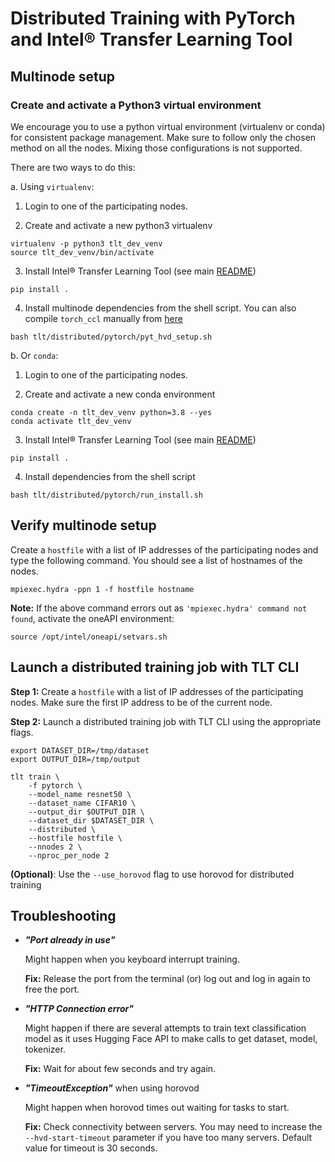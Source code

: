 # Distributed Training with PyTorch and Intel® Transfer Learning Tool

## Multinode setup

### Create and activate a Python3 virtual environment

We encourage you to use a python virtual environment (virtualenv or conda) for consistent package management. Make sure to follow only the chosen method on all the nodes. Mixing those configurations is not supported. 

There are two ways to do this:

a. Using `virtualenv`:

1. Login to one of the participating nodes.

2. Create and activate a new python3 virtualenv

```
virtualenv -p python3 tlt_dev_venv
source tlt_dev_venv/bin/activate
```

3. Install Intel® Transfer Learning Tool (see main [README](/README.md))
```
pip install .
```

4. Install multinode dependencies from the shell script. You can also compile `torch_ccl` manually from [here](https://github.com/intel/torch-ccl)
```
bash tlt/distributed/pytorch/pyt_hvd_setup.sh
```

b. Or `conda`:

1. Login to one of the participating nodes.

2. Create and activate a new conda environment
```
conda create -n tlt_dev_venv python=3.8 --yes
conda activate tlt_dev_venv
```

3. Install Intel® Transfer Learning Tool (see main [README](/README.md))
```
pip install .
```

4. Install dependencies from the shell script
```
bash tlt/distributed/pytorch/run_install.sh
```

## Verify multinode setup

Create a `hostfile` with a list of IP addresses of the participating nodes and type the following command. You should see a list of hostnames of the nodes.
```
mpiexec.hydra -ppn 1 -f hostfile hostname
```
**Note:** If the above command errors out as `'mpiexec.hydra' command not found`, activate the oneAPI environment:
```
source /opt/intel/oneapi/setvars.sh
```

## Launch a distributed training job with TLT CLI

**Step 1:** Create a `hostfile` with a list of IP addresses of the participating nodes. Make sure 
the first IP address to be of the current node.

**Step 2:** Launch a distributed training job with TLT CLI using the appropriate flags.
```
export DATASET_DIR=/tmp/dataset
export OUTPUT_DIR=/tmp/output

tlt train \
    -f pytorch \
    --model_name resnet50 \
    --dataset_name CIFAR10 \
    --output_dir $OUTPUT_DIR \
    --dataset_dir $DATASET_DIR \
    --distributed \
    --hostfile hostfile \
    --nnodes 2 \
    --nproc_per_node 2
```

**(Optional)**: Use the `--use_horovod` flag to use horovod for distributed training

## Troubleshooting

- ***"Port already in use"***
    
    Might happen when you keyboard interrupt training.

    **Fix:** Release the port from the terminal (or) log out and log in again to free the port.

- ***"HTTP Connection error"***

    Might happen if there are several attempts to train text classification model as it uses Hugging Face API to make calls to get dataset, model, tokenizer.

    **Fix:** Wait for about few seconds and try again.

- ***"TimeoutException"*** when using horovod

    Might happen when horovod times out waiting for tasks to start. 
    
    **Fix:** Check connectivity between servers. You may need to increase the `--hvd-start-timeout` parameter if you have too many servers. Default value for timeout is 30 seconds.
